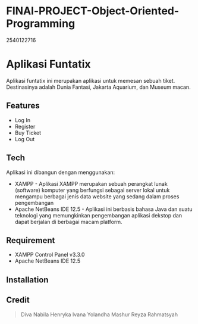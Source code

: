# FINAl-PROJECT-Object-Oriented-Programming
2540122716
# Aplikasi Funtatix
Aplikasi funtatix ini merupakan aplikasi untuk memesan sebuah tiket. Destinasinya adalah Dunia Fantasi, Jakarta Aquarium, dan Museum macan.

## Features 

- Log In
- Register
- Buy Ticket
- Log Out

## Tech

Aplikasi ini dibangun dengan menggunakan:

- XAMPP - Aplikasi XAMPP merupakan sebuah perangkat lunak (software) komputer yang berfungsi sebagai server lokal untuk mengampu berbagai jenis data website yang sedang dalam proses pengembangan
- Apache NetBeans IDE 12.5 - Aplikasi ini berbasis bahasa Java dan suatu teknologi yang memungkinkan pengembangan aplikasi dekstop dan dapat berjalan di berbagai macam platform.


## Requirement
- XAMPP Control Panel v3.3.0
- Apache NetBeans IDE 12.5

## Installation



## Credit
> Diva Nabila Henryka
> Ivana Yolandha Mashur
> Reyza Rahmatsyah
